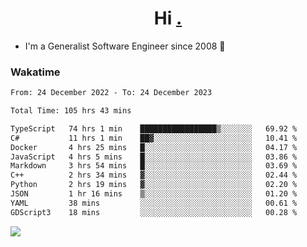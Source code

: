 <h1 align="center">Hi <a href="https://www.hackerrank.com/erasmosaraujo">.</a></h1>
 
- I'm a Generalist Software Engineer  since 2008 🚀
<!--  
<p align="left">
  <a href="https://github.com/erasmosoares/github-readme-stats">
    <img
      align="center"
      src="https://github-readme-stats.vercel.app/api/top-langs/?username=erasmosoares&theme=radical&layout=compact"
    />
  </a>
  <a href="https://github.com/erasmosoares/github-readme-stats">
    [![Harlok's WakaTime stats](https://github-readme-stats.vercel.app/api/wakatime?username=ffflabs)](https://github.com/anuraghazra/github-readme-stats)
  </a>
</p>

<!--
 ### Repo 
 
<p align="left">
 <a href="https://github.com/erasmosoares/github-readme-stats">
    <img
      align="center"
      height="165"
      src="https://github-readme-stats.vercel.app/api/pin?username=erasmosoares&repo=sample-node&title_color=fff&icon_color=f9f9f9&text_color=9f9f9f&bg_color=151515"
    />
  </a>
  <a href="https://github.com/erasmosoares/github-readme-stats">
    <img
      align="center"
      height="165"
      src="https://github-readme-stats.vercel.app/api/pin?username=erasmosoares&repo=sample-node&title_color=fff&icon_color=f9f9f9&text_color=9f9f9f&bg_color=151515"
    />
  </a>
</p>
-->

 ### Wakatime 

<!--START_SECTION:waka-->

```txt
From: 24 December 2022 - To: 24 December 2023

Total Time: 105 hrs 43 mins

TypeScript   74 hrs 1 min    █████████████████▒░░░░░░░   69.92 %
C#           11 hrs 1 min    ██▓░░░░░░░░░░░░░░░░░░░░░░   10.41 %
Docker       4 hrs 25 mins   █░░░░░░░░░░░░░░░░░░░░░░░░   04.17 %
JavaScript   4 hrs 5 mins    █░░░░░░░░░░░░░░░░░░░░░░░░   03.86 %
Markdown     3 hrs 54 mins   █░░░░░░░░░░░░░░░░░░░░░░░░   03.69 %
C++          2 hrs 34 mins   ▓░░░░░░░░░░░░░░░░░░░░░░░░   02.44 %
Python       2 hrs 19 mins   ▓░░░░░░░░░░░░░░░░░░░░░░░░   02.20 %
JSON         1 hr 16 mins    ▒░░░░░░░░░░░░░░░░░░░░░░░░   01.20 %
YAML         38 mins         ░░░░░░░░░░░░░░░░░░░░░░░░░   00.61 %
GDScript3    18 mins         ░░░░░░░░░░░░░░░░░░░░░░░░░   00.28 %
```

<!--END_SECTION:waka-->

![](https://komarev.com/ghpvc/?username=erasmosoares&color=brightgreen)
